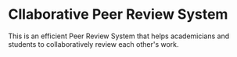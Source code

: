 # Cllaborative Peer Review System
This is an efficient Peer Review System that helps academicians and students to collaboratively review each other's work.
